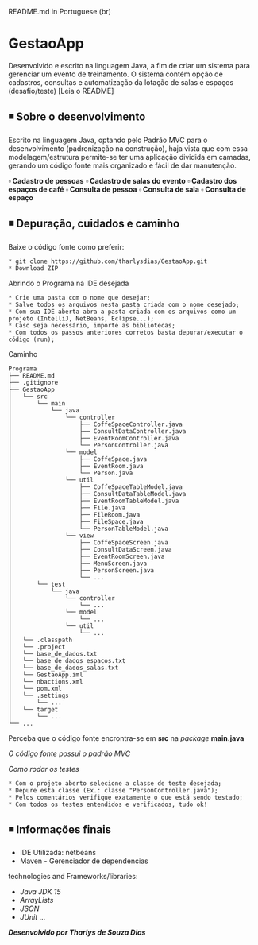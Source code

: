 README.md in Portuguese (br)

# GestaoApp
 Desenvolvido e escrito na linguagem Java, a fim de criar um sistema para gerenciar um evento de treinamento. O sistema contém opção de cadastros, consultas e automatização da lotação de salas e espaços (desafio/teste) [Leia o README]

## ◾ Sobre o desenvolvimento

Escrito na linguagem Java, optando pelo Padrão MVC para o desenvolvimento (padronização na construção), haja vista que com essa modelagem/estrutura permite-se ter uma aplicação dividida em camadas, gerando um código fonte mais organizado e fácil de dar manutenção.

**▫ Cadastro de pessoas**
**▫ Cadastro de salas do evento**
**▫ Cadastro dos espaços de café**
**▫ Consulta de pessoa**
**▫ Consulta de sala**
**▫ Consulta de espaço**


## ◾ Depuração, cuidados e caminho

Baixe o código fonte como preferir:
```
* git clone https://github.com/tharlysdias/GestaoApp.git
* Download ZIP
```

Abrindo o Programa na IDE desejada
```
* Crie uma pasta com o nome que desejar;
* Salve todos os arquivos nesta pasta criada com o nome desejado;
* Com sua IDE aberta abra a pasta criada com os arquivos como um projeto (IntelliJ, NetBeans, Eclipse...);
* Caso seja necessário, importe as bibliotecas;
* Com todos os passos anteriores corretos basta depurar/executar o código (run);
```

Caminho
```
Programa
├── README.md
├── .gitignore
├── GestaoApp
│   └── src
│       └── main
│           └── java
│               └── controller
│                   ├── CoffeSpaceController.java
│                   ├── ConsultDataController.java
│                   ├── EventRoomController.java
│                   └── PersonController.java
│               └── model
│                   ├── CoffeSpace.java
│                   ├── EventRoom.java
│                   └── Person.java
│               └── util
│                   ├── CoffeSpaceTableModel.java
│                   ├── ConsultDataTableModel.java
│                   ├── EventRoomTableModel.java
│                   ├── File.java
│                   ├── FileRoom.java
│                   ├── FileSpace.java
│                   └── PersonTableModel.java
│               └── view
│                   ├── CoffeSpaceScreen.java
│                   ├── ConsultDataScreen.java
│                   ├── EventRoomScreen.java
│                   ├── MenuScreen.java
│                   ├── PersonScreen.java
│                   └── ...
│       └── test
│           └── java
│               └── controller
│                   └── ...
│               └── model
│                   └── ...
│               └── util
│                   └── ...
│   └── .classpath
│   └── .project
│   └── base_de_dados.txt
│   └── base_de_dados_espacos.txt
│   └── base_de_dados_salas.txt
│   └── GestaoApp.iml
│   └── nbactions.xml
│   └── pom.xml
│   └── .settings
│       └── ...
│   └── target
│       └── ...
└── ...
```
Perceba que o código fonte encrontra-se em **src** na *package* **main.java**

*O código fonte possui o padrão MVC*


*Como rodar os testes*
```
* Com o projeto aberto selecione a classe de teste desejada;
* Depure esta classe (Ex.: classe "PersonController.java");
* Pelos comentários verifique exatamente o que está sendo testado;
* Com todos os testes entendidos e verificados, tudo ok!
```
◾ Informações finais
---

* IDE Utilizada: netbeans
* Maven - Gerenciador de dependencias

technologies and Frameworks/libraries:
* *Java JDK 15*
* *ArrayLists*
* *JSON*
* *JUnit*
...

***Desenvolvido por Tharlys de Souza Dias***
